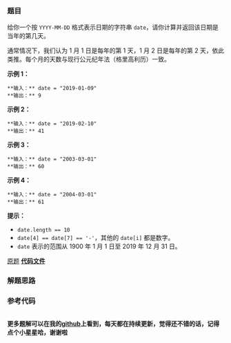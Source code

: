 ### 题目
给你一个按 `YYYY-MM-DD` 格式表示日期的字符串 `date`，请你计算并返回该日期是当年的第几天。

通常情况下，我们认为 1 月 1 日是每年的第 1 天，1 月 2 日是每年的第 2 天，依此类推。每个月的天数与现行公元纪年法（格里高利历）一致。



**示例 1：**

    
    
    **输入：** date = "2019-01-09"
    **输出：** 9
    

**示例 2：**

    
    
    **输入：** date = "2019-02-10"
    **输出：** 41
    

**示例 3：**

    
    
    **输入：** date = "2003-03-01"
    **输出：** 60
    

**示例 4：**

    
    
    **输入：** date = "2004-03-01"
    **输出：** 61



**提示：**

  * `date.length == 10`
  * `date[4] == date[7] == '-'`，其他的 `date[i]` 都是数字。
  * `date` 表示的范围从 1900 年 1 月 1 日至 2019 年 12 月 31 日。

[原题](https://leetcode-cn.com/problems/day-of-the-year/)    **[代码文件]()**


### 解题思路




### 参考代码

```go


```




**更多题解可以在我的[github](https://github.com/LZH139/leetcode_Go)上看到，每天都在持续更新，觉得还不错的话，记得点个小星星哈，谢谢啦**
